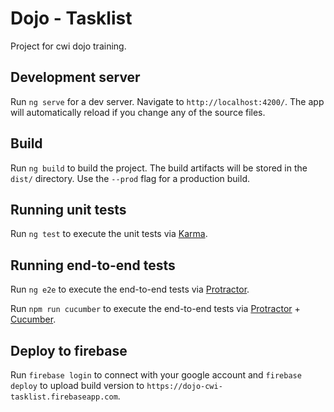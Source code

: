 # Dojo - Tasklist

Project for cwi dojo training.

## Development server

Run `ng serve` for a dev server. Navigate to `http://localhost:4200/`. The app will automatically reload if you change any of the source files.

## Build

Run `ng build` to build the project. The build artifacts will be stored in the `dist/` directory. Use the `--prod` flag for a production build.

## Running unit tests

Run `ng test` to execute the unit tests via [Karma](https://karma-runner.github.io).

## Running end-to-end tests

Run `ng e2e` to execute the end-to-end tests via [Protractor](http://www.protractortest.org/).

Run `npm run cucumber` to execute the end-to-end tests via [Protractor](http://www.protractortest.org/) + [Cucumber](https://cucumber.io/).

## Deploy to firebase

Run `firebase login` to connect with your google account and `firebase deploy` to upload build version to `https://dojo-cwi-tasklist.firebaseapp.com`.